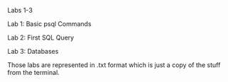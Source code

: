Labs 1-3


Lab 1: Basic psql Commands

Lab 2: First SQL Query

Lab 3: Databases


Those labs are represented in .txt format which is just a copy of the stuff from the terminal.
